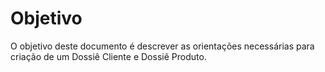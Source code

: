 # Objetivo

O objetivo deste documento é descrever as orientações necessárias para criação de um Dossiê Cliente e Dossiê Produto.


